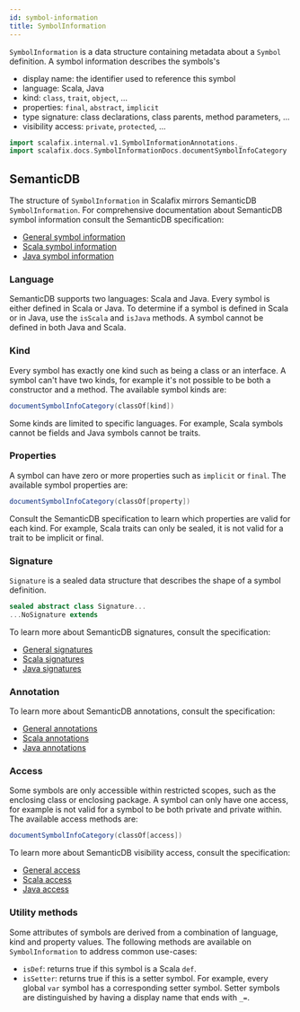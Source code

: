 ```yaml
---
id: symbol-information
title: SymbolInformation
---
```


`SymbolInformation` is a data structure containing metadata about a `Symbol`
definition. A symbol information describes the symbols's

- display name: the identifier used to reference this symbol
- language: Scala, Java
- kind: `class`, `trait`, `object`, ...
- properties: `final`, `abstract`, `implicit`
- type signature: class declarations, class parents, method parameters, ...
- visibility access: `private`, `protected`, ...

```scala mdoc:passthrough
import scalafix.internal.v1.SymbolInformationAnnotations._
import scalafix.docs.SymbolInformationDocs.documentSymbolInfoCategory
```

## SemanticDB

The structure of `SymbolInformation` in Scalafix mirrors SemanticDB
`SymbolInformation`. For comprehensive documentation about SemanticDB symbol
information consult the SemanticDB specification:

- [General symbol information](https://github.com/scalameta/scalameta/blob/master/semanticdb/semanticdb3/semanticdb3.md#symbolinformation)
- [Scala symbol information](https://github.com/scalameta/scalameta/blob/master/semanticdb/semanticdb3/semanticdb3.md#scala-symbolinformation)
- [Java symbol information](https://github.com/scalameta/scalameta/blob/master/semanticdb/semanticdb3/semanticdb3.md#java-symbolinformation)

### Language

SemanticDB supports two languages: Scala and Java. Every symbol is either
defined in Scala or Java. To determine if a symbol is defined in Scala or in
Java, use the `isScala` and `isJava` methods. A symbol cannot be defined in both
Java and Scala.

### Kind

Every symbol has exactly one kind such as being a class or an interface. A
symbol can't have two kinds, for example it's not possible to be both a
constructor and a method. The available symbol kinds are:

```scala mdoc:passthrough
documentSymbolInfoCategory(classOf[kind])
```

Some kinds are limited to specific languages. For example, Scala symbols cannot
be fields and Java symbols cannot be traits.

### Properties

A symbol can have zero or more properties such as `implicit` or `final`. The
available symbol properties are:

```scala mdoc:passthrough
documentSymbolInfoCategory(classOf[property])
```

Consult the SemanticDB specification to learn which properties are valid for
each kind. For example, Scala traits can only be sealed, it is not valid for a
trait to be implicit or final.

### Signature

`Signature` is a sealed data structure that describes the shape of a symbol
definition.

```scala mdoc:file:scalafix-core/src/main/scala/scalafix/v1/Signature.scala
sealed abstract class Signature...
...NoSignature extends
```

To learn more about SemanticDB signatures, consult the specification:

- [General signatures](https://github.com/scalameta/scalameta/blob/master/semanticdb/semanticdb3/semanticdb3.md#signature)
- [Scala signatures](https://github.com/scalameta/scalameta/blob/master/semanticdb/semanticdb3/semanticdb3.md#scala-signature)
- [Java signatures](https://github.com/scalameta/scalameta/blob/master/semanticdb/semanticdb3/semanticdb3.md#java-signature)

### Annotation

To learn more about SemanticDB annotations, consult the specification:

- [General annotations](https://github.com/scalameta/scalameta/blob/master/semanticdb/semanticdb3/semanticdb3.md#annotation)
- [Scala annotations](https://github.com/scalameta/scalameta/blob/master/semanticdb/semanticdb3/semanticdb3.md#scala-annotation)
- [Java annotations](https://github.com/scalameta/scalameta/blob/master/semanticdb/semanticdb3/semanticdb3.md#java-annotation)

### Access

Some symbols are only accessible within restricted scopes, such as the enclosing
class or enclosing package. A symbol can only have one access, for example is
not valid for a symbol to be both private and private within. The available
access methods are:

```scala mdoc:passthrough
documentSymbolInfoCategory(classOf[access])
```

To learn more about SemanticDB visibility access, consult the specification:

- [General access](https://github.com/scalameta/scalameta/blob/master/semanticdb/semanticdb3/semanticdb3.md#access)
- [Scala access](https://github.com/scalameta/scalameta/blob/master/semanticdb/semanticdb3/semanticdb3.md#scala-access)
- [Java access](https://github.com/scalameta/scalameta/blob/master/semanticdb/semanticdb3/semanticdb3.md#java-access)

### Utility methods

Some attributes of symbols are derived from a combination of language, kind and
property values. The following methods are available on `SymbolInformation` to
address common use-cases:

- `isDef`: returns true if this symbol is a Scala `def`.
- `isSetter`: returns true if this is a setter symbol. For example, every global
  `var` symbol has a corresponding setter symbol. Setter symbols are
  distinguished by having a display name that ends with `_=`.
